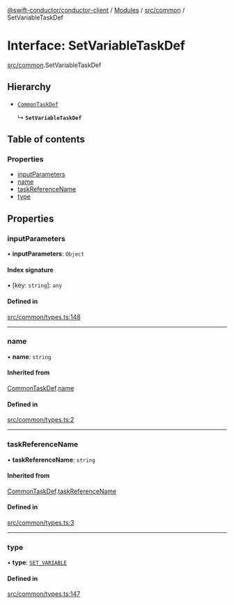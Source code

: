 [@swift-conductor/conductor-client](../README.md) / [Modules](../modules.md) / [src/common](../modules/src_common.md) / SetVariableTaskDef

# Interface: SetVariableTaskDef

[src/common](../modules/src_common.md).SetVariableTaskDef

## Hierarchy

- [`CommonTaskDef`](src_common.CommonTaskDef.md)

  ↳ **`SetVariableTaskDef`**

## Table of contents

### Properties

- [inputParameters](src_common.SetVariableTaskDef.md#inputparameters)
- [name](src_common.SetVariableTaskDef.md#name)
- [taskReferenceName](src_common.SetVariableTaskDef.md#taskreferencename)
- [type](src_common.SetVariableTaskDef.md#type)

## Properties

### inputParameters

• **inputParameters**: `Object`

#### Index signature

▪ [key: `string`]: `any`

#### Defined in

[src/common/types.ts:148](https://github.com/swift-conductor/conductor-client-typescript/blob/d61717b/src/common/types.ts#L148)

___

### name

• **name**: `string`

#### Inherited from

[CommonTaskDef](src_common.CommonTaskDef.md).[name](src_common.CommonTaskDef.md#name)

#### Defined in

[src/common/types.ts:2](https://github.com/swift-conductor/conductor-client-typescript/blob/d61717b/src/common/types.ts#L2)

___

### taskReferenceName

• **taskReferenceName**: `string`

#### Inherited from

[CommonTaskDef](src_common.CommonTaskDef.md).[taskReferenceName](src_common.CommonTaskDef.md#taskreferencename)

#### Defined in

[src/common/types.ts:3](https://github.com/swift-conductor/conductor-client-typescript/blob/d61717b/src/common/types.ts#L3)

___

### type

• **type**: [`SET_VARIABLE`](../enums/src_common.TaskType.md#set_variable)

#### Defined in

[src/common/types.ts:147](https://github.com/swift-conductor/conductor-client-typescript/blob/d61717b/src/common/types.ts#L147)
